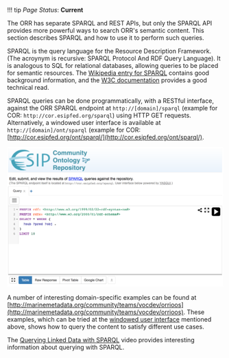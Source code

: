 !!! tip
    _Page Status_: **Current**

The ORR has separate SPARQL and REST APIs, but only the SPARQL API provides more powerful ways to search ORR's semantic content. 
This section describes SPARQL and how to use it to perform such queries.

SPARQL is the query language for the Resource Description Framework. (The acroynym is recursive: SPARQL Protocol And RDF Query Language). 
It is analogous to SQL for relational databases, allowing queries to be placed for semantic resources. 
The [Wikipedia entry for SPARQL](http://en.wikipedia.org/wiki/SPARQL) contains good background information, 
and the [W3C documentation](http://www.w3.org/TR/sparql11-overview/) provides a good technical read.

SPARQL queries can be done programmatically, with a RESTful interface, against the ORR SPARQL endpoint at 
`http://[domain]/sparql` (example for COR: `http://cor.esipfed.org/sparql`) using HTTP GET requests.
Alternatively, a windowed user interface is available at `http://[domain]/ont/sparql` (example for COR: [http://cor.esipfed.org/ont/sparql/](http://cor.esipfed.org/ont/sparql/).

![SPARQL search page](img/cor/cor-sparql-search-page-20160828.png)

A number of interesting domain-specific examples can be found at 
[http://marinemetadata.org/community/teams/vocdev/orrioos](http://marinemetadata.org/community/teams/vocdev/orrioos). 
These examples, which can be tried at the [windowed user interface](http://cor.esipfed.org/ont/sparql) mentioned above,
shows how to query the content to satisfy different use cases. 

The [Querying Linked Data with SPARQL](http://www.slideshare.net/olafhartig/querying-linked-data-with-sparql) 
video provides interesting information about querying with SPARQL.
